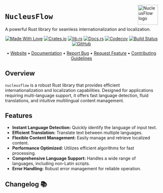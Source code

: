 <!-- markdownlint-disable MD033 MD041 -->
<img src="https://kura.pro/nucleusflow/images/logos/nucleusflow.svg"
alt="NucleusFlow logo" height="66" align="right" />
<!-- markdownlint-enable MD033 MD041 -->

# `NucleusFlow`

A powerful Rust library for seamless internationalization and localization.

<!-- markdownlint-disable MD033 MD041 -->
<center>
<!-- markdownlint-enable MD033 MD041 -->

[![Made With Love][made-with-rust]][08] [![Crates.io][crates-badge]][03] [![lib.rs][libs-badge]][01] [![Docs.rs][docs-badge]][04] [![Codecov][codecov-badge]][06] [![Build Status][build-badge]][07] [![GitHub][github-badge]][09]

• [Website][00] • [Documentation][04] • [Report Bug][02] • [Request Feature][02] • [Contributing Guidelines][05]

<!-- markdownlint-disable MD033 MD041 -->
</center>
<!-- markdownlint-enable MD033 MD041 -->

## Overview

`nucleusflow` is a robust Rust library that provides efficient internationalization and localization capabilities. Designed for applications requiring multi-language support, it offers fast language detection, fluid translations, and intuitive multilingual content management.

## Features

- **Instant Language Detection:** Quickly identify the language of input text.
- **Efficient Translation:** Translate text between multiple languages.
- **Flexible Content Management:** Easily manage and retrieve localized content.
- **Performance Optimized:** Utilizes efficient algorithms for fast processing.
- **Comprehensive Language Support:** Handles a wide range of languages, including non-Latin scripts.
- **Error Handling:** Robust error management for reliable operation.

[00]: https://nucleusflow.com
[01]: https://lib.rs/crates/nucleusflow
[02]: https://github.com/sebastienrousseau/nucleusflow/issues
[03]: https://crates.io/crates/nucleusflow
[04]: https://docs.rs/nucleusflow
[05]: https://github.com/sebastienrousseau/nucleusflow/blob/main/CONTRIBUTING.md
[06]: https://codecov.io/gh/sebastienrousseau/nucleusflow
[07]: https://github.com/sebastienrousseau/nucleusflow/actions?query=branch%3Amain
[08]: https://www.rust-lang.org/
[09]: https://github.com/sebastienrousseau/nucleusflow

[build-badge]: https://img.shields.io/github/actions/workflow/status/sebastienrousseau/nucleusflow/release.yml?branch=main&style=for-the-badge&logo=github
[codecov-badge]: https://img.shields.io/codecov/c/github/sebastienrousseau/nucleusflow?style=for-the-badge&token=CfYfWg8UHf&logo=codecov
[crates-badge]: https://img.shields.io/crates/v/nucleusflow.svg?style=for-the-badge&color=fc8d62&logo=rust
[docs-badge]: https://img.shields.io/badge/docs.rs-nucleusflow-66c2a5?style=for-the-badge&labelColor=555555&logo=docs.rs
[github-badge]: https://img.shields.io/badge/github-sebastienrousseau/nucleusflow-8da0cb?style=for-the-badge&labelColor=555555&logo=github
[libs-badge]: https://img.shields.io/badge/lib.rs-v0.0.1-orange.svg?style=for-the-badge
[made-with-rust]: https://img.shields.io/badge/rust-f04041?style=for-the-badge&labelColor=c0282d&logo=rust

## Changelog 📚
